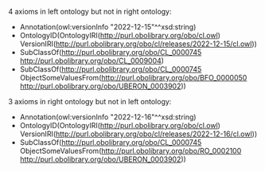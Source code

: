 4 axioms in left ontology but not in right ontology:
- Annotation(owl:versionInfo "2022-12-15"^^xsd:string)
- OntologyID(OntologyIRI(<http://purl.obolibrary.org/obo/cl.owl>) VersionIRI(<http://purl.obolibrary.org/obo/cl/releases/2022-12-15/cl.owl>))
- SubClassOf(<http://purl.obolibrary.org/obo/CL_0000745> <http://purl.obolibrary.org/obo/CL_0009004>)
- SubClassOf(<http://purl.obolibrary.org/obo/CL_0000745> ObjectSomeValuesFrom(<http://purl.obolibrary.org/obo/BFO_0000050> <http://purl.obolibrary.org/obo/UBERON_0003902>))

3 axioms in right ontology but not in left ontology:
+ Annotation(owl:versionInfo "2022-12-16"^^xsd:string)
+ OntologyID(OntologyIRI(<http://purl.obolibrary.org/obo/cl.owl>) VersionIRI(<http://purl.obolibrary.org/obo/cl/releases/2022-12-16/cl.owl>))
+ SubClassOf(<http://purl.obolibrary.org/obo/CL_0000745> ObjectSomeValuesFrom(<http://purl.obolibrary.org/obo/RO_0002100> <http://purl.obolibrary.org/obo/UBERON_0003902>))
